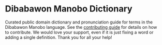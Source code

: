 
# Dibabawon Manobo Dictionary

Curated public domain dictionary and pronunciation guide for terms in the Dibabawon Manobo language. See the [contributing guide](https://github.com/drumworkteam/term/blob/make/.github/contributing.md) for details on how to contribute. We would love your support, even if it is just fixing a word or adding a single definition. Thank you for all your help!